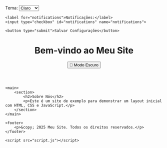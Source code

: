 <form id="configForm">
    <label for="theme">Tema:</label>
    <select id="theme" name="theme">
        <option value="light">Claro</option>
        <option value="dark">Escuro</option>
    </select>
    
    <label for="notifications">Notificações:</label>
    <input type="checkbox" id="notifications" name="notifications">
    
    <button type="submit">Salvar Configurações</button>
</form>
<!DOCTYPE html>
<html lang="pt-br">
<head>
    <meta charset="UTF-8">
    <meta name="viewport" content="width=device-width, initial-scale=1.0">
    <title>Meu Site</title>
    <link rel="stylesheet" href="styles.css">
</head>
<body>
    <header>
        <h1>Bem-vindo ao Meu Site</h1>
        <button id="modo-escuro">🌙 Modo Escuro</button>
    </header>
    
    <main>
        <section>
            <h2>Sobre Nós</h2>
            <p>Este é um site de exemplo para demonstrar um layout inicial com HTML, CSS e JavaScript.</p>
        </section>
    </main>

    <footer>
        <p>&copy; 2025 Meu Site. Todos os direitos reservados.</p>
    </footer>

    <script src="script.js"></script>
</body>
</html>